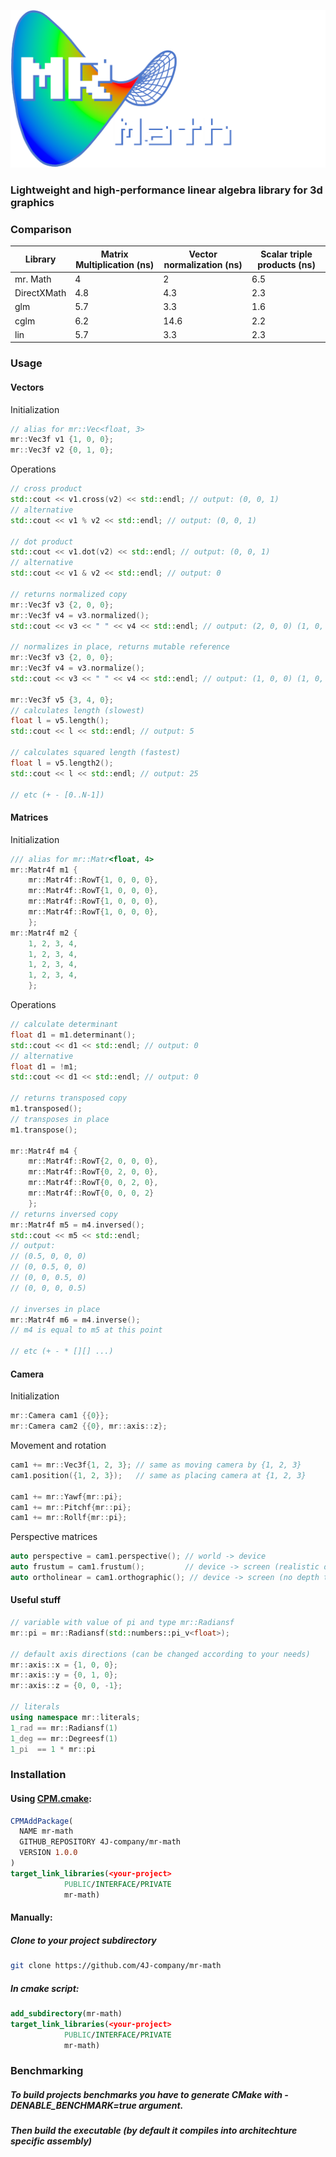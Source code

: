 ![mr. Math](./mr-math-logo.png) 
### Lightweight and high-performance linear algebra library for 3d graphics

### Comparison
| Library      | Matrix Multiplication (ns) | Vector normalization (ns) | Scalar triple products (ns) |
|--------------|----------------------------|---------------------------|-----------------------------|
| mr. Math     |              4             |             2             |            6.5              |
| DirectXMath  |            4.8             |           4.3             |            2.3              |
| glm          |            5.7             |           3.3             |            1.6              |
| cglm         |            6.2             |          14.6             |            2.2              |
| lin          |            5.7             |           3.3             |            2.3              |

### Usage
#### Vectors
Initialization
```cpp
// alias for mr::Vec<float, 3>
mr::Vec3f v1 {1, 0, 0};
mr::Vec3f v2 {0, 1, 0};
```
Operations
```cpp
// cross product
std::cout << v1.cross(v2) << std::endl; // output: (0, 0, 1)
// alternative
std::cout << v1 % v2 << std::endl; // output: (0, 0, 1)

// dot product
std::cout << v1.dot(v2) << std::endl; // output: (0, 0, 1)
// alternative
std::cout << v1 & v2 << std::endl; // output: 0

// returns normalized copy
mr::Vec3f v3 {2, 0, 0};
mr::Vec3f v4 = v3.normalized();
std::cout << v3 << " " << v4 << std::endl; // output: (2, 0, 0) (1, 0, 0)

// normalizes in place, returns mutable reference
mr::Vec3f v3 {2, 0, 0};
mr::Vec3f v4 = v3.normalize();
std::cout << v3 << " " << v4 << std::endl; // output: (1, 0, 0) (1, 0, 0)

mr::Vec3f v5 {3, 4, 0};
// calculates length (slowest)
float l = v5.length();
std::cout << l << std::endl; // output: 5

// calculates squared length (fastest)
float l = v5.length2();
std::cout << l << std::endl; // output: 25

// etc (+ - [0..N-1])
```

#### Matrices
Initialization
```cpp
/// alias for mr::Matr<float, 4>
mr::Matr4f m1 {
    mr::Matr4f::RowT{1, 0, 0, 0},
    mr::Matr4f::RowT{1, 0, 0, 0},
    mr::Matr4f::RowT{1, 0, 0, 0},
    mr::Matr4f::RowT{1, 0, 0, 0},
    };
mr::Matr4f m2 {
    1, 2, 3, 4,
    1, 2, 3, 4,
    1, 2, 3, 4,
    1, 2, 3, 4,
    };
```
Operations
```cpp
// calculate determinant
float d1 = m1.determinant();
std::cout << d1 << std::endl; // output: 0
// alternative
float d1 = !m1;
std::cout << d1 << std::endl; // output: 0

// returns transposed copy
m1.transposed();
// transposes in place
m1.transpose();

mr::Matr4f m4 {
    mr::Matr4f::RowT{2, 0, 0, 0},
    mr::Matr4f::RowT{0, 2, 0, 0},
    mr::Matr4f::RowT{0, 0, 2, 0},
    mr::Matr4f::RowT{0, 0, 0, 2}
    };
// returns inversed copy
mr::Matr4f m5 = m4.inversed();
std::cout << m5 << std::endl;
// output:
// (0.5, 0, 0, 0)
// (0, 0.5, 0, 0)
// (0, 0, 0.5, 0)
// (0, 0, 0, 0.5)

// inverses in place
mr::Matr4f m6 = m4.inverse();
// m4 is equal to m5 at this point

// etc (+ - * [][] ...)
```
#### Camera
Initialization
```cpp
mr::Camera cam1 {{0}};
mr::Camera cam2 {{0}, mr::axis::z};
```

Movement and rotation
```cpp
cam1 += mr::Vec3f{1, 2, 3}; // same as moving camera by {1, 2, 3}
cam1.position({1, 2, 3});   // same as placing camera at {1, 2, 3}

cam1 += mr::Yawf{mr::pi};
cam1 += mr::Pitchf{mr::pi};
cam1 += mr::Rollf{mr::pi};
```

Perspective matrices
```cpp
auto perspective = cam1.perspective(); // world -> device
auto frustum = cam1.frustum();         // device -> screen (realistic depth perseption)
auto ortholinear = cam1.orthographic(); // device -> screen (no depth to size corelation)
```

#### Useful stuff
```cpp
// variable with value of pi and type mr::Radiansf
mr::pi = mr::Radiansf(std::numbers::pi_v<float>);

// default axis directions (can be changed according to your needs)
mr::axis::x = {1, 0, 0};
mr::axis::y = {0, 1, 0};
mr::axis::z = {0, 0, -1};

// literals
using namespace mr::literals;
1_rad == mr::Radiansf(1)
1_deg == mr::Degreesf(1)
1_pi  == 1 * mr::pi
```

### Installation
#### Using [CPM.cmake](https://github.com/cpm-cmake/CPM.cmake):
```cmake
CPMAddPackage(
  NAME mr-math
  GITHUB_REPOSITORY 4J-company/mr-math
  VERSION 1.0.0
)
target_link_libraries(<your-project>
            PUBLIC/INTERFACE/PRIVATE
            mr-math)
```
#### Manually:
##### Clone to your project subdirectory
```bash
git clone https://github.com/4J-company/mr-math
```
##### In cmake script:
```cmake
add_subdirectory(mr-math)
target_link_libraries(<your-project>
            PUBLIC/INTERFACE/PRIVATE
            mr-math)
```

### Benchmarking
##### To build projects benchmarks you have to generate CMake with -DENABLE_BENCHMARK=true argument.
##### Then build the executable (by default it compiles into architechture specific assembly)


